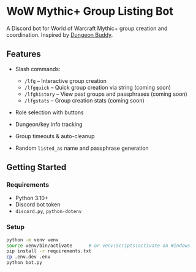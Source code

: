 # WoW Mythic+ Group Listing Bot 

A Discord bot for World of Warcraft Mythic+ group creation and coordination. Inspired by [Dungeon Buddy](https://github.com/KieranChambers/Dungeon-Buddy).

## Features

- Slash commands:
  - `/lfg` – Interactive group creation
  - `/lfgquick` – Quick group creation via string (coming soon)
  - `/lfghistory` – View past groups and passphrases (coming soon)
  - `/lfgstats` – Group creation stats (coming soon)

- Role selection with buttons
- Dungeon/key info tracking
- Group timeouts & auto-cleanup
- Random `listed_as` name and passphrase generation

## Getting Started

### Requirements
- Python 3.10+
- Discord bot token
- `discord.py`, `python-dotenv`

### Setup
```bash
python -m venv venv
source venv/bin/activate      # or venv\Scripts\activate on Windows
pip install -r requirements.txt
cp .env.dev .env
python bot.py
